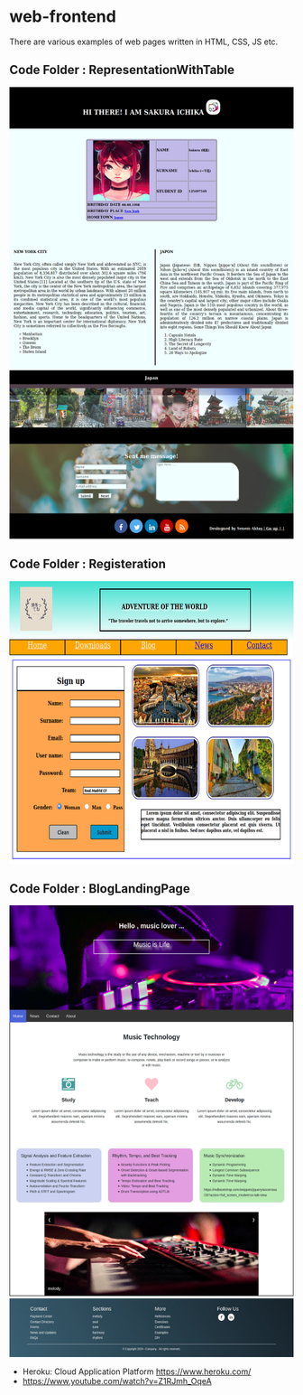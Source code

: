 # web-frontend
There are various examples of web pages written in HTML, CSS, JS etc.

## Code Folder : RepresentationWithTable

<img src="WebSitesImages/RepresentationWithTable.png" alt="RepresentationWithTable"	width="700" height="800" /> <br/>


## Code Folder : Registeration
<img src="WebSitesImages/registeration.png" alt="registeration"	width="700" height="500" /> 

## Code Folder : BlogLandingPage
<img src="WebSitesImages/blogpage.jpg" alt="blogPage"	width="700" height="800" /> 


- Heroku: Cloud Application Platform https://www.heroku.com/ 
- https://www.youtube.com/watch?v=Z1RJmh_OqeA
